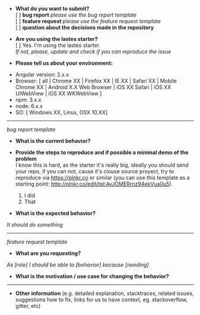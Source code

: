 * **What do you want to submit?**  
[ ] **bug report** *please use the bug report template*  
[ ] **feature request** *please use the feature request template*  
[ ] **question about the decisions made in the repository**  

* **Are you using the lastes starter?**  
[ ] Yes. I'm using the lastes starter.  
*If not, please, update and check if you can reproduce the issue*


* **Please tell us about your environment:**

- Angular version: 2.x.x
- Browser: [
  all | Chrome XX | Firefox XX | IE XX | Safari XX | 
  Mobile Chrome XX | Android X.X Web Browser | 
  iOS XX Safari | iOS XX UIWebView | iOS XX WKWebView 
  ]
- npm: 3.x.x
- node: 6.x.x
- SO: [ Windows XX, Linux, OSX 10.XX]

---
*bug report template*

* **What is the current behavior?**



* **Provide the steps to reproduce and if possible a minimal demo of the problem**   
I know this is hard, as the starter it's really big, ideally you should send your repo,
if you can not, cause it's clouse source proyect, try to reproduce via https://plnkr.co or similar (you can use this template as a
starting point: http://plnkr.co/edit/tpl:AvJOMERrnz94ekVua0u5).

  1. I did
  2. That

* **What is the expected behavior?**

*It should do something*

---
*feature request template*

* **What are you requesting?** 

*As [role] I should be able to [behavior] because [needing]*

* **What is the motivation / use case for changing the behavior?**

---

* **Other information** (e.g. detailed explanation, stacktraces, related issues, suggestions how to fix, links for us to have context, eg. stackoverflow, gitter, etc)
